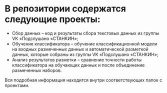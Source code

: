 # В репозитории содержатся следующие проекты:

- Сбор данных – код и результаты сбора текстовых данных из группы VK «Подслушано «СТАНКИН»;
- Обучение классификатора – обучение классификационной модели на входных размеченных данных и автоматической разметкой данных, которые собраны из группы VK «Подслушано «СТАНКИН»;
- Анализ результатов разметки – сравнение точности работы классификатора на обучающих данных и после объединение размеченных наборов.

Вся подробная информация находится внутри соответствующих папок с проектами.
